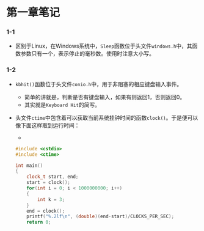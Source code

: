# 第一章笔记

### 1-1

+ 区别于Linux，在Windows系统中，`Sleep`函数位于头文件`windows.h`中，其函数参数只有一个，表示停止的毫秒数。使用时注意大小写。

### 1-2

+ `kbhit()`函数位于头文件`conio.h`中，用于非阻塞的相应键盘输入事件。

  + 简单的讲就是，判断是否有键盘输入，如果有则返回1，否则返回0。
  + 其实就是`Keyboard Hit`的简写。

+ 头文件`ctime`中包含着可以获取当前系统挂钟时间的函数`clock()`。于是便可以像下面这样取到运行时间：

  + 

  ```c++
  #include <cstdio>
  #include <ctime>
  
  int main()
  {
      clock_t start, end;
      start = clock();
      for(int i = 0; i < 1000000000; i++)
      {
          int k = 3;
      }
      end = clock();
      printf("%.2lf\n", (double)(end-start)/CLOCKS_PER_SEC);
      return 0;
  
  ```